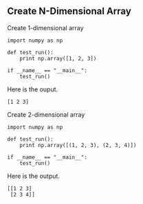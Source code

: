 ## Create N-Dimensional Array

Create 1-dimensional array

```
import numpy as np

def test_run():
    print np.array([1, 2, 3])

if __name__ == "__main__":
    test_run()
```

Here is the ouput. 

```
[1 2 3]
```

Create 2-dimensional array

```
import numpy as np

def test_run():
    print np.array([(1, 2, 3), (2, 3, 4)])

if __name__ == "__main__":
    test_run()
```

Here is the output. 

```
[[1 2 3]
 [2 3 4]]
```



